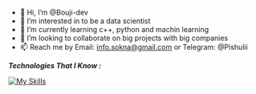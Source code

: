 - 👋 Hi, I’m @Bouji-dev
- 👀 I’m interested in to be a data scientist
- 🌱 I’m currently learning c++, python and machin learning
- 💞️ I’m looking to collaborate on big projects with big companies
- 📫 Reach me by Email: info.sokna@gmail.com or Telegram: @Pishulii


***Technologies That I Know :***


[![My Skills](https://skillicons.dev/icons?i=py,anaconda,pycharm,ubuntu,vscode,github,linkedin,mysql,cpp,stackoverflow,ai)](https://skillicons.dev)
<!---
Bouji-dev/Bouji-dev is a ✨ special ✨ repository because its `README.md` (this file) appears on your GitHub profile.
You can click the Preview link to take a look at your changes.
--->

